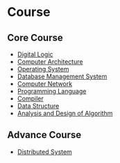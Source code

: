 Course
======

## Core Course

+ [Digital Logic]()
+ [Computer Architecture]()
+ [Operating System]()
+ [Database Management System]()
+ [Computer Network]()
+ [Programming Language]()
+ [Compiler]()
+ [Data Structure]()
+ [Analysis and Design of Algorithm]()

## Advance Course

+ [Distributed System](https://github.com/dtripathy10/Course/blob/master/Distributed%20System.markdown)



